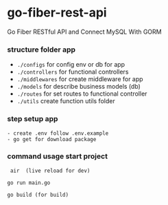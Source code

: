 # go-fiber-rest-api
Go Fiber RESTful API and Connect MySQL With GORM

### structure folder app

- `./configs` for config env or db for app 
- `./controllers` for functional controllers
- `./middlewares` for create middleware for app 
- `./models`  for describe business models (db) 
- `./routes`  for set routes to functional controller
- `./utils` create function utils folder

### step setup app
```
- create .env follow .env.example
- go get for download package
```

### command usage start project
```
 air  (live reload for dev)
```
```
go run main.go 
```
```
go build (for build)
```
